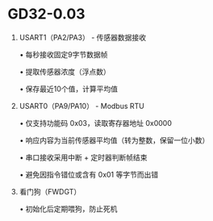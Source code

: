 # GD32-0.03
1. USART1（PA2/PA3） - 传感器数据接收
	
	 •	每秒接收固定9字节数据帧
	
	 •	提取传感器浓度（浮点数）
	
	 •	保存最近10个值，计算平均值

3. USART0（PA9/PA10） - Modbus RTU
	
 	•	仅支持功能码 0x03，读取寄存器地址 0x0000
	
	 •	响应内容为当前传感器平均值（转为整数，保留一位小数）
	
 	•	串口接收采用中断 + 定时器判断帧结束
	
 	•	避免因指令错位或含有 0x01 等字节而出错

4. 看门狗（FWDGT）
	
	 •	初始化后定期喂狗，防止死机
